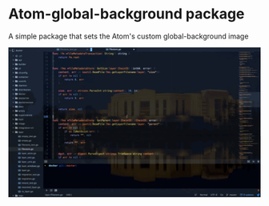 # Atom-global-background package

A simple package that sets the Atom's custom global-background image

![A screenshot of your package](./demo/demo.gif)
